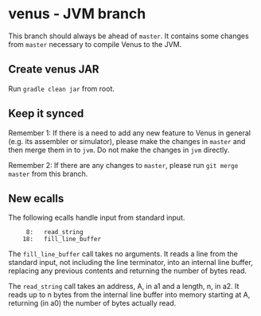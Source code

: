 # venus - JVM branch

This branch should always be ahead of `master`. It contains some changes from `master` necessary to compile Venus to the JVM.

## Create venus JAR

Run `gradle clean jar` from root.

## Keep it synced

Remember 1: If there is a need to add any new feature to Venus in general (e.g. its assembler or simulator), please make the changes in `master` and then merge them in to `jvm`. Do not make the changes in `jvm` directly.

Remember 2: If there are any changes to `master`, please run `git merge master` from this branch.

## New ecalls

The following ecalls handle input from standard input.

         8:   read_string
        18:   fill_line_buffer

The `fill_line_buffer` call takes no arguments.  It reads a line from
the standard input, not including the line terminator, into an
internal line buffer, replacing any previous contents and returning
the number of bytes read.

The `read_string` call takes an address, A, in a1 and a length, n, in
a2.  It reads up to n bytes from the internal line buffer into memory
starting at A, returning (in a0) the number of bytes actually read.
